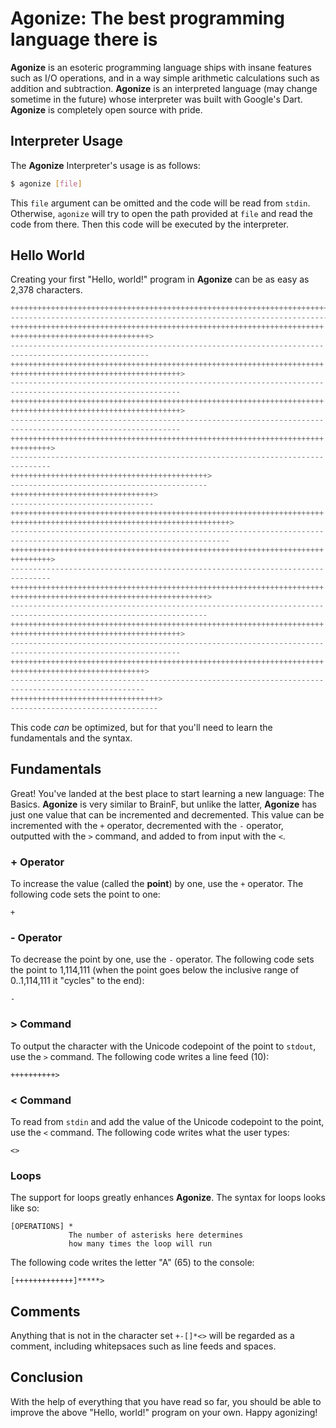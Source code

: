 # Agonize: The best programming language there is

**Agonize** is an esoteric programming language ships with insane features such
as I/O operations, and in a way simple arithmetic calculations such as addition
and subtraction. **Agonize** is an interpreted language (may change sometime in
the future) whose interpreter was built with Google's Dart. **Agonize** is
completely open source with pride.

## Interpreter Usage

The **Agonize** Interpreter's usage is as follows:

```sh
$ agonize [file]
```

This `file` argument can be omitted and the code will be read from `stdin`.
Otherwise, `agonize` will try to open the path provided at `file` and read the
code from there. Then this code will be executed by the interpreter.

## Hello World

Creating your first "Hello, world!" program in **Agonize** can be as easy as
2,378 characters.

```py
++++++++++++++++++++++++++++++++++++++++++++++++++++++++++++++++++++++++>
------------------------------------------------------------------------
++++++++++++++++++++++++++++++++++++++++++++++++++++++++++++++++++++++
+++++++++++++++++++++++++++++++>
----------------------------------------------------------------------
-------------------------------
++++++++++++++++++++++++++++++++++++++++++++++++++++++++++++++++++++++
++++++++++++++++++++++++++++++++++++++>
----------------------------------------------------------------------
--------------------------------------
++++++++++++++++++++++++++++++++++++++++++++++++++++++++++++++++++++++
++++++++++++++++++++++++++++++++++++++>
----------------------------------------------------------------------
--------------------------------------
++++++++++++++++++++++++++++++++++++++++++++++++++++++++++++++++++++++
+++++++++>
----------------------------------------------------------------------
---------
++++++++++++++++++++++++++++++++++++++++++++>
--------------------------------------------
++++++++++++++++++++++++++++++++>
--------------------------------
++++++++++++++++++++++++++++++++++++++++++++++++++++++++++++++++++++++
+++++++++++++++++++++++++++++++++++++++++++++++++>
----------------------------------------------------------------------
-------------------------------------------------
++++++++++++++++++++++++++++++++++++++++++++++++++++++++++++++++++++++
+++++++++>
----------------------------------------------------------------------
---------
++++++++++++++++++++++++++++++++++++++++++++++++++++++++++++++++++++++
++++++++++++++++++++++++++++++++++++++++++++>
----------------------------------------------------------------------
--------------------------------------------
++++++++++++++++++++++++++++++++++++++++++++++++++++++++++++++++++++++
++++++++++++++++++++++++++++++++++++++>
----------------------------------------------------------------------
--------------------------------------
++++++++++++++++++++++++++++++++++++++++++++++++++++++++++++++++++++++
++++++++++++++++++++++++++++++>
----------------------------------------------------------------------
------------------------------
+++++++++++++++++++++++++++++++++>
---------------------------------
```

This code _can_ be optimized, but for that you'll need to learn the
fundamentals and the syntax.

## Fundamentals

Great! You've landed at the best place to start learning a new language: The
Basics. **Agonize** is very similar to BrainF, but unlike the latter,
**Agonize** has just one value that can be incremented and decremented. This
value can be incremented with the `+` operator, decremented with the `-`
operator, outputted with the `>` command, and added to from input with the `<`.

### + Operator

To increase the value (called the **point**) by one, use the `+` operator. The
following code sets the point to one:

```
+
```

### - Operator

To decrease the point by one, use the `-` operator. The
following code sets the point to 1,114,111 (when the point goes below the
inclusive range of 0..1,114,111 it "cycles" to the end):

```
-
```

### > Command

To output the character with the Unicode codepoint of the point to `stdout`,
use the `>` command. The following code writes a line feed (10):

```
++++++++++>
```

### < Command

To read from `stdin` and add the value of the Unicode codepoint to the point,
use the `<` command. The following code writes what the user types:

```
<>
```

### Loops

The support for loops greatly enhances **Agonize**. The syntax for loops looks
like so:

```
[OPERATIONS] *
             The number of asterisks here determines
             how many times the loop will run
```

The following code writes the letter "A" (65) to the console:

```
[+++++++++++++]*****>
```

## Comments

Anything that is not in the character set `+-[]*<>` will be regarded as a
comment, including whitepsaces such as line feeds and spaces.

## Conclusion

With the help of everything that you have read so far, you should be able to
improve the above "Hello, world!" program on your own. Happy agonizing!

